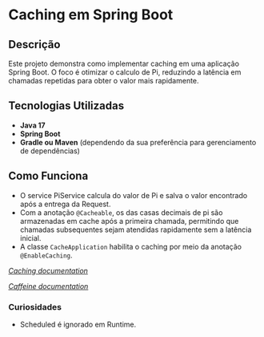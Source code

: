 # Caching em Spring Boot

## Descrição

Este projeto demonstra como implementar caching em uma aplicação Spring Boot. O foco é otimizar o calculo de Pi, reduzindo a latência em chamadas repetidas para obter o valor mais rapidamente.

## Tecnologias Utilizadas

- **Java 17**
- **Spring Boot**
- **Gradle ou Maven** (dependendo da sua preferência para gerenciamento de dependências)

## Como Funciona

- O service PiService calcula do valor de Pi e salva o valor encontrado após a entrega da Request.
- Com a anotação `@Cacheable`, os das casas decimais de pi são armazenadas em cache após a primeira chamada, permitindo que chamadas subsequentes sejam atendidas rapidamente sem a latência inicial.
- A classe `CacheApplication` habilita o caching por meio da anotação `@EnableCaching`.

_[Caching documentation](https://docs.spring.io/spring-boot/docs/2.1.6.RELEASE/reference/html/boot-features-caching.html)_

_[Caffeine documentation](https://github.com/ben-manes/caffeine)_

### Curiosidades

- Scheduled é ignorado em Runtime. 